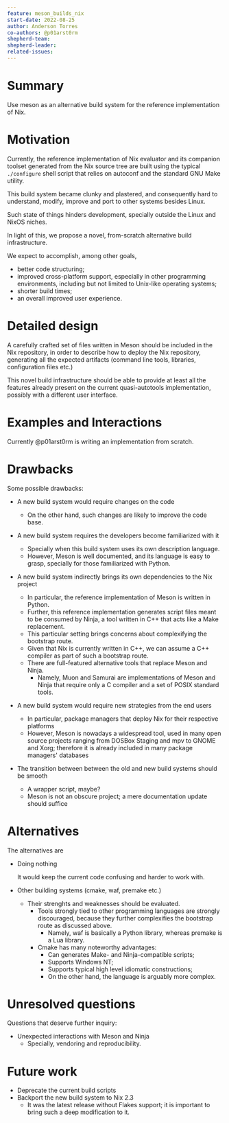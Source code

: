 ```yaml
---
feature: meson_builds_nix
start-date: 2022-08-25
author: Anderson Torres
co-authors: @p01arst0rm
shepherd-team:
shepherd-leader:
related-issues:
---
```


# Summary
[summary]: #summary

Use meson as an alternative build system for the reference implementation of Nix.

# Motivation
[motivation]: #motivation

Currently, the reference implementation of Nix evaluator and its companion toolset generated from the Nix source tree are built using the typical `./configure` shell script that relies on autoconf and the standard GNU Make utility.

This build system became clunky and plastered, and consequently hard to understand, modify, improve and port to other systems besides Linux.

Such state of things hinders development, specially outside the Linux and NixOS niches.

In light of this, we propose a novel, from-scratch alternative build infrastructure.

We expect to accomplish, among other goals,

- better code structuring;
- improved cross-platform support, especially in other programming environments, including but not limited to Unix-like operating systems;
- shorter build times;
- an overall improved user experience.

# Detailed design
[design]: #detailed-design

A carefully crafted set of files written in Meson should be included in the Nix repository, in order to describe how to deploy the Nix repository, generating all the expected artifacts (command line tools, libraries, configuration files etc.)

This novel build infrastructure should be able to provide at least all the features already present on the current quasi-autotools implementation, possibly with a different user interface.

# Examples and Interactions
[examples-and-interactions]: #examples-and-interactions

Currently @p01arst0rm is writing an implementation from scratch.

# Drawbacks
[drawbacks]: #drawbacks

Some possible drawbacks:

- A new build system would require changes on the code
  + On the other hand, such changes are likely to improve the code base.
  
- A new build system requires the developers become familiarized with it
  - Specially when this build system uses its own description language.
  + However, Meson is well documented, and its language is easy to grasp, specially for those familiarized with Python.

- A new build system indirectly brings its own dependencies to the Nix project
  - In particular, the reference implementation of Meson is written in Python.
  - Further, this reference implementation generates script files meant to be consumed by Ninja, a tool written in C++ that acts like a Make replacement.
  - This particular setting brings concerns about complexifying the bootstrap route.
  + Given that Nix is currently written in C++, we can assume a C++ compiler as part of such a bootstrap route.
  + There are full-featured alternative tools that replace Meson and Ninja. 
    + Namely, Muon and Samurai are implementations of Meson and Ninja that require only a C compiler and a set of POSIX standard tools.

- A new build system would require new strategies from the end users
  - In particular, package managers that deploy Nix for their respective platforms
  + However, Meson is nowadays a widespread tool, used in many open source projects ranging from DOSBox Staging and mpv to GNOME and Xorg; therefore it is already included in many package managers' databases

- The transition between between the old and new build systems should be smooth
  - A wrapper script, maybe?
  + Meson is not an obscure project; a mere documentation update should suffice

# Alternatives
[alternatives]: #alternatives

The alternatives are

- Doing nothing

  It would keep the current code confusing and harder to work with.
  
- Other building systems (cmake, waf, premake etc.)
  - Their strenghts and weaknesses should be evaluated.
    - Tools strongly tied to other programming languages are strongly discouraged, because they further complexifies the bootstrap route as discussed above.
      - Namely, waf is basically a Python library, whereas premake is a Lua library.
    - Cmake has many noteworthy advantages:
      + Can generates Make- and Ninja-compatible scripts;
      + Supports Windows NT;
      + Supports typical high level idiomatic constructions;
      - On the other hand, the language is arguably more complex.

# Unresolved questions
[unresolved]: #unresolved-questions

Questions that deserve further inquiry:

- Unexpected interactions with Meson and Ninja
  - Specially, vendoring and reproducibility.

# Future work
[future]: #future-work

- Deprecate the current build scripts
- Backport the new build system to Nix 2.3
  - It was the latest release without Flakes support; it is important to bring such a deep modification to it.
